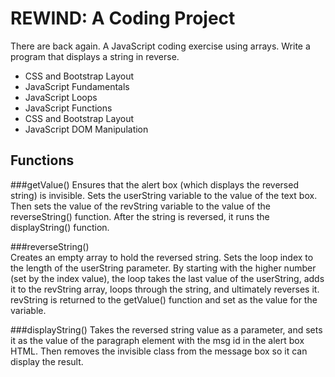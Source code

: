 #  REWIND: A Coding Project

 There are back again. A JavaScript coding exercise using arrays. Write a program that displays a string in reverse. 

- CSS and Bootstrap Layout
- JavaScript Fundamentals
- JavaScript Loops
- JavaScript Functions	
- CSS and Bootstrap Layout
- JavaScript DOM Manipulation

## Functions


###getValue()
Ensures that the alert box (which displays the reversed string) is invisible. Sets the userString variable to the value of the text box. Then sets the value of the revString variable to the value of the reverseString() function. After the string is reversed, it runs the displayString() function.

###reverseString()\
Creates an empty array to hold the reversed string. Sets the loop index to the length of the userString parameter. By starting with the higher number (set by the index value), the loop takes the last value of the userString, adds it to the revString array, loops through the string, and ultimately reverses it. revString is returned to the getValue() function and set as the value for the variable.

###displayString()
Takes the reversed string value as a parameter, and sets it as the value of the paragraph element with the msg id in the alert box HTML. Then removes the invisible class from the message box so it can display the result.
